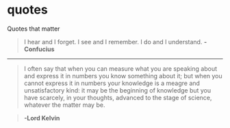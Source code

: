 quotes
======

Quotes that matter

> I hear and I forget. I see and I remember. I do and I understand. 
> **-Confucius**

---

> I often say that when you can measure what you are speaking about and express it in numbers you know something about it; but when you cannot express it in numbers your knowledge is a meagre and unsatisfactory kind: it may be the beginning of knowledge but you have scarcely, in your thoughts, advanced to the stage of science, whatever the matter may be. 

> **-Lord Kelvin**
